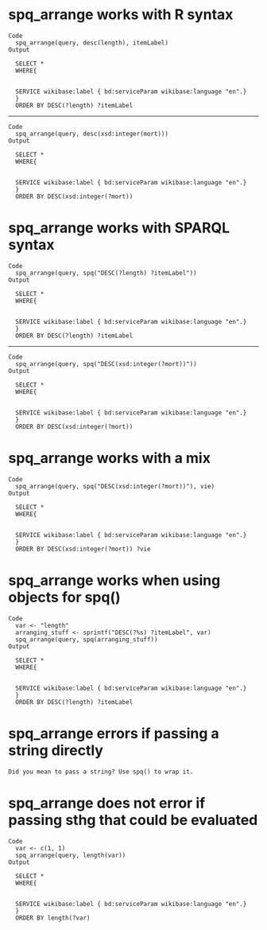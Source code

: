# spq_arrange works with R syntax

    Code
      spq_arrange(query, desc(length), itemLabel)
    Output
      
      SELECT *
      WHERE{
      
      
      SERVICE wikibase:label { bd:serviceParam wikibase:language "en".}
      }
      ORDER BY DESC(?length) ?itemLabel

---

    Code
      spq_arrange(query, desc(xsd:integer(mort)))
    Output
      
      SELECT *
      WHERE{
      
      
      SERVICE wikibase:label { bd:serviceParam wikibase:language "en".}
      }
      ORDER BY DESC(xsd:integer(?mort))

# spq_arrange works with SPARQL syntax

    Code
      spq_arrange(query, spq("DESC(?length) ?itemLabel"))
    Output
      
      SELECT *
      WHERE{
      
      
      SERVICE wikibase:label { bd:serviceParam wikibase:language "en".}
      }
      ORDER BY DESC(?length) ?itemLabel

---

    Code
      spq_arrange(query, spq("DESC(xsd:integer(?mort))"))
    Output
      
      SELECT *
      WHERE{
      
      
      SERVICE wikibase:label { bd:serviceParam wikibase:language "en".}
      }
      ORDER BY DESC(xsd:integer(?mort))

# spq_arrange works with a mix

    Code
      spq_arrange(query, spq("DESC(xsd:integer(?mort))"), vie)
    Output
      
      SELECT *
      WHERE{
      
      
      SERVICE wikibase:label { bd:serviceParam wikibase:language "en".}
      }
      ORDER BY DESC(xsd:integer(?mort)) ?vie

# spq_arrange works when using objects for spq()

    Code
      var <- "length"
      arranging_stuff <- sprintf("DESC(?%s) ?itemLabel", var)
      spq_arrange(query, spq(arranging_stuff))
    Output
      
      SELECT *
      WHERE{
      
      
      SERVICE wikibase:label { bd:serviceParam wikibase:language "en".}
      }
      ORDER BY DESC(?length) ?itemLabel

# spq_arrange errors if passing a string directly

    Did you mean to pass a string? Use spq() to wrap it.

# spq_arrange does not error if passing sthg that could be evaluated

    Code
      var <- c(1, 1)
      spq_arrange(query, length(var))
    Output
      
      SELECT *
      WHERE{
      
      
      SERVICE wikibase:label { bd:serviceParam wikibase:language "en".}
      }
      ORDER BY length(?var)

